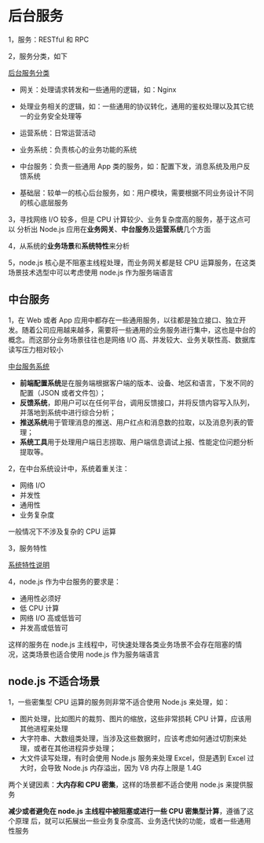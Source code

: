 # 后台服务

1，服务：RESTful 和 RPC

2，服务分类，如下

[后台服务分类](assets/images/service-category.jpg)

- 网关：处理请求转发和一些通用的逻辑，如：Nginx

- 处理业务相关的逻辑，如：一些通用的协议转化，通用的鉴权处理以及其它统一的业务安全处理等

- 运营系统：日常运营活动

- 业务系统：负责核心的业务功能的系统

- 中台服务：负责一些通用 App 类的服务，如：配置下发，消息系统及用户反馈系统

- 基础层：较单一的核心后台服务，如：用户模块，需要根据不同业务设计不同的核心底层服务

3，寻找⽹络 I/O 较多，但是 CPU 计算较少、业务复杂度⾼的服务，基于这点可以
分析出 Node.js 应⽤在**业务⽹关**、**中台服务**及**运营系统**⼏个⽅⾯

4，从系统的**业务场景**和**系统特性**来分析

5，node.js 核心是不阻塞主线程处理，而业务网关都是轻 CPU 运算服务，在这类场景技术选型中可以考虑使用 node.js 作为服务端语言

## 中台服务

1，在 Web 或者 App 应⽤中都存在⼀些通⽤服务，以往都是独⽴接⼝、独⽴开发。随着公司应⽤越来越多，需要将⼀些通⽤的业务服务进⾏集中，这也是中台的概念。⽽这部分业务场景往往也是⽹络 I/O ⾼、并发较⼤、业务关联性⾼、数据库读写压⼒相对较⼩

[中台服务系统](assets/images/service-category.jpg)

- **前端配置系统**是在服务端根据客户端的版本、设备、地区和语⾔，下发不同的配置（JSON 或者⽂件包）；
- **反馈系统**，即⽤户可以在任何平台，调⽤反馈接⼝，并将反馈内容写⼊队列，并落地到系统中进⾏综合分析；
- **推送系统**⽤于管理消息的推送、⽤户红点和消息数的拉取，以及消息列表的管理；
- **系统⼯具**⽤于处理⽤户端⽇志捞取、⽤户端信息调试上报、性能定位问题分析提取等。

2，在中台系统设计中，系统着重关注：

- 网络 I/O
- 并发性
- 通用性
- 业务复杂度

一般情况下不涉及复杂的 CPU 运算

3，服务特性

[系统特性说明](assets/images/system-features-description.jpg)

4，node.js 作为中台服务的要求是：

- 通用性必须好
- 低 CPU 计算
- 网络 I/O 高或低皆可
- 并发高或低皆可

这样的服务在 node.js 主线程中，可快速处理各类业务场景不会存在阻塞的情况，这类场景也适合使用 node.js 作为服务端语言

## node.js 不适合场景

1，⼀些密集型 CPU 运算的服务则⾮常不适合使⽤ Node.js 来处理，如：

- 图⽚处理，⽐如图⽚的裁剪、图⽚的缩放，这些⾮常损耗 CPU 计算，应该⽤其他进程来处理
- ⼤字符串、⼤数组类处理，当涉及这些数据时，应该考虑如何通过切割来处理，或者在其他进程异步处理；
- ⼤⽂件读写处理，有时会使⽤ Node.js 服务来处理 Excel，但是遇到 Excel 过⼤时，会导致 Node.js 内存溢出，因为 V8 内存上限是 1.4G

两个关键因素：**大内存和 CPU 密集**，这样的场景都不适合使用 node.js 来提供服务

**减少或者避免在 node.js 主线程中被阻塞或进行一些 CPU 密集型计算**，遵循了这个原理
后，就可以拓展出⼀些业务复杂度⾼、业务迭代快的功能，或者⼀些通⽤性服务
